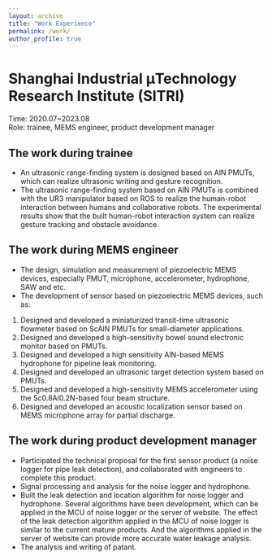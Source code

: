 ```yaml
---
layout: archive
title: "Work Experience"
permalink: /work/
author_profile: true
---
```


Shanghai Industrial μTechnology Research Institute (SITRI) 
======
Time: 2020.07~2023.08<br/>
Role: trainee, MEMS engineer, product development manager<br/>
## The work during trainee
* An ultrasonic range-finding system is designed based on AlN PMUTs, which can realize ultrasonic writing and gesture recognition.<br/>
* The ultrasonic range-finding system based on AlN PMUTs is combined with the UR3 manipulator based on ROS to realize the human-robot interaction between humans and collaborative robots. The experimental results show that the built human-robot interaction system can realize gesture tracking and obstacle avoidance.<br/>
## The work during MEMS engineer
* The design, simulation and measurement of piezoelectric MEMS devices, especially PMUT, microphone, accelerometer, hydrophone, SAW and etc.<br/>
* The development of sensor based on piezoelectric MEMS devices, such as:<br/>
1. Designed and developed a miniaturized transit-time ultrasonic flowmeter based on ScAlN PMUTs for small-diameter applications.
2. Designed and developed a high-sensitivity bowel sound electronic monitor based on PMUTs.
3. Designed and developed a high sensitivity AlN-based MEMS hydrophone for pipeline leak monitoring.
4. Designed and developed an ultrasonic target detection system based on PMUTs.
5. Designed and developed a high-sensitivity MEMS accelerometer using the Sc0.8Al0.2N-based four beam structure.
6. Designed and developed an acoustic localization sensor based on MEMS microphone array for partial discharge.
## The work during product development manager
* Participated the technical proposal for the first sensor product (a noise logger for pipe leak detection), and collaborated with engineers to complete this product.<br/>
* Signal processing and analysis for the noise logger and hydrophone.<br/>
* Built the leak detection and location algorithm for noise logger and hydrophone. Several algorithms have been development, which can be applied in the MCU of noise logger or the server of website. The effect of the leak detection algorithm applied in the MCU of noise logger is similar to the current mature products. And the algorithms applied in the server of website can provide more accurate water leakage analysis.<br/>
* The analysis and writing of patant.<br/>
